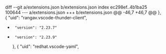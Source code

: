 diff --git a/extensions.json b/extensions.json
index ec298ef..4b1ba25 100644
--- a/extensions.json
+++ b/extensions.json
@@ -46,7 +46,7 @@
     },
     {
       "uid": "rangav.vscode-thunder-client",
-      "version": "2.23.7"
+      "version": "2.23.9"
     },
     {
       "uid": "redhat.vscode-yaml",
